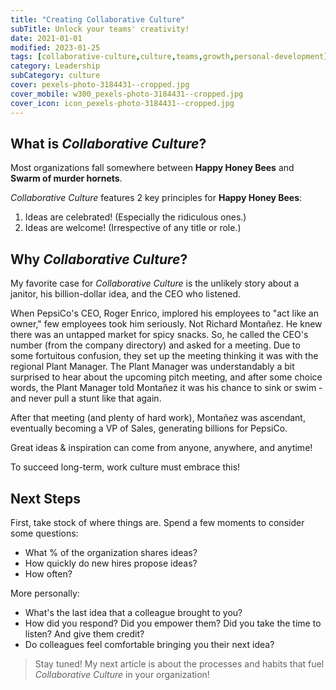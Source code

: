 ```yaml
---
title: "Creating Collaborative Culture"
subTitle: Unlock your teams' creativity!
date: 2021-01-01
modified: 2023-01-25
tags: [collaborative-culture,culture,teams,growth,personal-development]
category: Leadership
subCategory: culture
cover: pexels-photo-3184431--cropped.jpg
cover_mobile: w300_pexels-photo-3184431--cropped.jpg
cover_icon: icon_pexels-photo-3184431--cropped.jpg
---
```


## What is *Collaborative Culture*?

Most organizations fall somewhere between **Happy Honey Bees** and **Swarm of murder hornets**.

*Collaborative Culture* features 2 key principles for **Happy Honey Bees**:

1. Ideas are celebrated! (Especially the ridiculous ones.)
1. Ideas are welcome! (Irrespective of any title or role.)

<!-- > Ultimately the best organizations welcome all ideas, from any rank and without prejudice. -->

## Why *Collaborative Culture*?

My favorite case for *Collaborative Culture* is the unlikely story about a janitor, his billion-dollar idea, and the CEO who listened.

When PepsiCo's CEO, Roger Enrico, implored his employees to "act like an owner," few employees took him seriously. Not Richard Montañez. He knew there was an untapped market for spicy snacks. So, he called the CEO's number (from the company directory) and asked for a meeting. Due to some fortuitous confusion, they set up the meeting thinking it was with the regional Plant Manager. The Plant Manager was understandably a bit surprised to hear about the upcoming pitch meeting, and after some choice words, the Plant Manager told Montañez it was his chance to sink or swim - and never pull a stunt like that again.

After that meeting (and plenty of hard work), Montañez was ascendant, eventually becoming a VP of Sales, generating billions for PepsiCo.

Great ideas & inspiration can come from anyone, anywhere, and anytime!

To succeed long-term, work culture must embrace this!

## Next Steps

First, take stock of where things are. Spend a few moments to consider some questions:

- What % of the organization shares ideas?
- How quickly do new hires propose ideas?
- How often?

More personally:

- What's the last idea that a colleague brought to you?
- How did you respond? Did you empower them? Did you take the time to listen? And give them credit?
- Do colleagues feel comfortable bringing you their next idea?


> Stay tuned!
> My next article is about the processes and habits that fuel *Collaborative Culture* in your organization!


